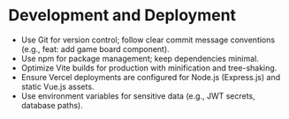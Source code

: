 # Development and Deployment

- Use Git for version control; follow clear commit message conventions (e.g., feat: add game board component).
- Use npm for package management; keep dependencies minimal.
- Optimize Vite builds for production with minification and tree-shaking.
- Ensure Vercel deployments are configured for Node.js (Express.js) and static Vue.js assets.
- Use environment variables for sensitive data (e.g., JWT secrets, database paths).
